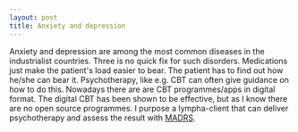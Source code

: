 ```yaml
---
layout: post
title: Anxiety and depression
---
```

Anxiety and depression are among the most common diseases in the industrialist countries. Three is no quick fix for such disorders. Medications just make the patient's load easier to bear. The patient has to find out how he/she can bear it. Psychotherapy, like e.g. CBT can often give guidance on how to do this. Nowadays there are are CBT programmes/apps in digital format. The digital CBT has been shown to be effective, but as I know there are no open source programmes. I purpose a <span class="sc">lympha</span>-client that can deliver psychotherapy and assess the result with <a href="https://en.wikipedia.org/wiki/Montgomery%E2%80%93%C3%85sberg_Depression_Rating_Scale">MADRS</a>. 
